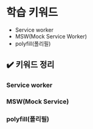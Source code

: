 # 학습 키워드

- Service worker
- MSW(Mock Service Worker)
- polyfill(폴리필)

## ✔️ 키워드 정리

### Service worker

### MSW(Mock Service)

### polyfill(폴리필)